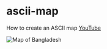 # ascii-map
How to create an ASCII map [YouTube](https://youtu.be/j40OZ2g-dao)

![Map of Bangladesh](./ascii-map.png)
